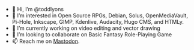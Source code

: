 - 👋 Hi, I’m @toddlyons
- 👀 I’m interested in Open Source RPGs, Debian, Solus, OpenMediaVault, Pi-Hole, Inkscape, GIMP, Kdenlive, Audacity, Hugo CMS, and HTMLy.
- 🌱 I’m currently working on video editing and vector drawing
- 💞️ I’m looking to collaborate on Basic Fantasy Role-Playing Game
- 📫 Reach me on [Mastodon](https://mastodon.social/@toddlyons). 

<!---
toddlyons/toddlyons is a ✨ special ✨ repository because its `README.md` (this file) appears on your GitHub profile.
You can click the Preview link to take a look at your changes.
--->
